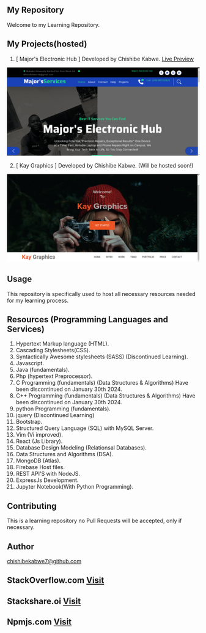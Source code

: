 ## My Repository
 Welcome to my Learning Repository.

## My Projects(hosted)
1.  [ Major's Electronic Hub ] Developed by Chishibe Kabwe.
[Live Preview](https://major-s-electronic-hub.web.app/)


![Major's Electronic Hub](./images/Major's%20Electronic%20Hub.png)



2. [ Kay Graphics ] Developed by Chishibe Kabwe.
(Will be hosted soon!)



![Kay Graphics](./images/Kay%20Graphics.png)


## Usage
This repository is specifically used to host all necessary resources needed for my learning process.

## Resources (Programming Languages and Services)
1. Hypertext Markup language (HTML).
2. Cascading Stylesheets(CSS).
3. Syntactically Awesome stylesheets (SASS) (Discontinued Learning).
4. Javascript.
5. Java (fundamentals).
6. Php (hypertext Preprocessor).
7. C Programming (fundamentals) (Data Structures & Algorithms) Have been discontinued on January 30th 2024.
8. C++ Programming (fundamentals) (Data Structures & Algorithms) Have been discontinued on January 30th 2024.
9. python Programming (fundamentals).
10. jquery (Discontinued Learning)
11. Bootstrap.
12. Structured Query Language (SQL) with MySQL Server.
13. Vim (Vi improved).
14. React (Js Library).
15. Database Design Modeling (Relationsal Databases).
16. Data Structures and Algorithms (DSA).
17. MongoDB (Atlas).
18. Firebase Host files.
19. REST API'S with NodeJS.
20. ExpressJs Development.
21. Jupyter Notebook(With Python Programming).

## Contributing
This is a learning repository no Pull Requests will be accepted, only if necessary.

## Author
chishibekabwe7@github.com

## StackOverflow.com [Visit](https://stackoverflow.com/users/21120957/chishibe-kabwe?tab=profile)

## Stackshare.oi [Visit](https://stackshare.io/chishibekabwe7)

## Npmjs.com [Visit](https://www.npmjs.com/~chishibekabwe7)